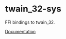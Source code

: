 # twain_32-sys #
FFI bindings to twain_32.

[Documentation](https://retep998.github.io/doc/twain_32-sys/)
